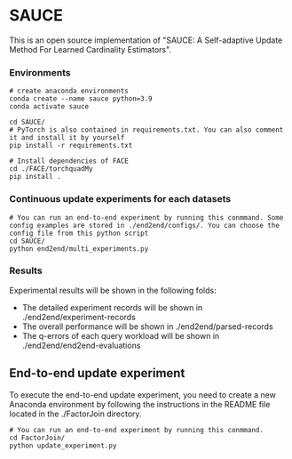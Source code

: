 # SAUCE

This is an open source implementation of "SAUCE: A Self-adaptive Update Method For Learned Cardinality Estimators".

### Environments

```shell
# create anaconda environments
conda create --name sauce python=3.9
conda activate sauce

cd SAUCE/
# PyTorch is also contained in requirements.txt. You can also comment it and install it by yourself
pip install -r requirements.txt

# Install dependencies of FACE
cd ./FACE/torchquadMy
pip install .
```

### Continuous update experiments for each datasets

```shell
# You can run an end-to-end experiment by running this conmmand. Some config examples are stored in ./end2end/configs/. You can choose the config file from this python script
cd SAUCE/
python end2end/multi_experiments.py
```

### Results

Experimental results will be shown in the following folds:

- The detailed experiment records will be shown in ./end2end/experiment-records
- The overall performance will be shown in ./end2end/parsed-records
- The q-errors of each query workload will be shown in ./end2end/end2end-evaluations

## End-to-end update experiment

To execute the end-to-end update experiment, you need to create a new Anaconda environment by following the instructions in the README file located in the ./FactorJoin directory.

```shell
# You can run an end-to-end experiment by running this conmmand. 
cd FactorJoin/
python update_experiment.py
```
